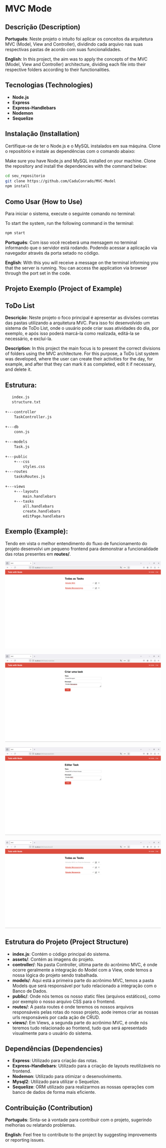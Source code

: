 # MVC Mode  #

## Descrição (Description) ##

**Português**: Neste projeto o intuíto foi aplicar os conceitos da arquitetura MVC (Model, View and Controller), dividindo cada arquivo nas suas respectivas pastas de acordo com suas funcionalidades.

**English**: In this project, the aim was to apply the concepts of the MVC (Model, View and Controller) architecture, dividing each file into their respective folders according to their functionalities.

## Tecnologias (Technologies) ##

- **Node.js**
- **Express**
- **Express-Handlebars**
- **Nodemon**
- **Sequelize**

## Instalação (Installation) ##

Certifique-se de ter o Node.js e o MySQL instalados em sua máquina. Clone o repositório e instale as dependências com o comando abaixo:

Make sure you have Node.js and MySQL installed on your machine. Clone the repository and install the dependencies with the command below:

```bash
cd seu_repositorio
git clone https://github.com/CaduConrado/MVC-Model
npm install
```

## Como Usar (How to Use) ##

Para iniciar o sistema, execute o seguinte comando no terminal: 

To start the system, run the following command in the terminal:

```bash
npm start
```

**Português**: Com isso você receberá uma mensagem no terminal informando que o servidor está rodando. Podendo acessar a aplicação via navegador através da porta setado no código.

**English**: With this you will receive a message on the terminal informing you that the server is running. You can access the application via browser through the port set in the code.

## Projeto Exemplo (Project of Example)

## ToDo List
**Descrição**: Neste projeto o foco principal é apresentar as divisões corretas das pastas utilizando a arquitetura MVC. Para isso foi desenvolvido um sistema de ToDo List, onde o usuário pode criar suas atividades do dia, por exemplo, e após isso poderá marcá-la como realizada, editá-la se necessário, e excluí-la.

**Description**: In this project the main focus is to present the correct divisions of folders using the MVC architecture. For this purpose, a ToDo List system was developed, where the user can create their activities for the day, for example, and after that they can mark it as completed, edit it if necessary, and delete it.

## Estrutura: 
```
   index.js
   structure.txt
   
+---controller
    TaskController.js
       
+---db
    conn.js
       
+---models
    Task.js
       
+---public
    +---css
        styles.css
+---routes
    tasksRoutes.js
       
+---views
    +---layouts
        main.handlebars       
    +---tasks
        all.handlebars
        create.handlebars
        editPage.handlebars
```
## Exemplo (Example): ##
Tendo em vista o melhor entendimento do fluxo de funcionamento do projeto desenvolvi um pequeno frontend para demonstrar a funcionalidade das rotas presentes em **routes/**. 

![Página Inicial](https://github.com/CaduConrado/MVC-Model/blob/main/assets/todo_list_01.jpeg)

![Criar Task](https://github.com/CaduConrado/MVC-Model/blob/main/assets/todo_list_02.jpeg)

![Editando Task](https://github.com/CaduConrado/MVC-Model/blob/main/assets/todo_list_03.jpeg)

![Finalizando Task](https://github.com/CaduConrado/MVC-Model/blob/main/assets/todo_list_04.jpeg)

## Estrutura do Projeto (Project Structure) ##

- **index.js**: Contém o código principal do sistema.
- **assets/**: Contém as imagens do projeto.
- **controller/**: Na pasta Controller, última parte do acrônimo MVC, é onde ocorre geralmente a integração do Model com a View, onde temos a nossa lógica do projeto sendo trabalhada.
- **models/**: Aqui está a primeira parte do acrônimo MVC, temos a pasta Models que será responsável por tudo relacionado a integração com o Banco de Dados.
- **public/**: Onde nós temos os nosso static files (arquivos estáticos), como por exemplo o nosso arquivo CSS para o frontend.
- **routes/**: A pasta routes é onde teremos os nossos arquivos responsáveis pelas rotas do nosso projeto, aode iremos criar as nossas urls responsáveis por cada ação de CRUD. 
- **views/**: Em Views, a segunda parte do acrônimo MVC, é onde nós teremos tudo relacionado ao frontend, tudo que será apresentado visualmente para o usuário do sistema.

## Dependências (Dependencies)

- **Express**: Utilizado para criação das rotas.
- **Express-Handlebars**: Utilizado para a criação de layouts reutilizáveis no frontend.
- **Nodemon**: Utilizado para otimizar o desenvolvimento.
- **Mysql2**: Utilizado para utilizar o Sequelize.
- **Sequelize**: ORM utilizado para realizarmos as nossas operações com banco de dados de forma mais eficiente.

## Contribuição (Contribution) ##

**Português**: Sinta-se à vontade para contribuir com o projeto, sugerindo melhorias ou relatando problemas.

**English**: Feel free to contribute to the project by suggesting improvements or reporting issues.